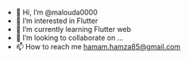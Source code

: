 - 👋 Hi, I’m @malouda0000
- 👀 I’m interested in Flutter
- 🌱 I’m currently learning Flutter web
- 💞️ I’m looking to collaborate on ...
- 📫 How to reach me hamam.hamza85@gmail.com

<!---
malouda0000/malouda0000 is a ✨ special ✨ repository because its `README.md` (this file) appears on your GitHub profile.
You can click the Preview link to take a look at your changes.
--->
